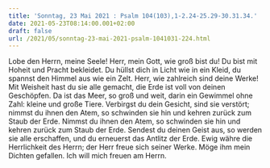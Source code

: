 ```yaml
---
title: 'Sonntag, 23 Mai 2021 : Psalm 104(103),1-2.24-25.29-30.31.34.'
date: 2021-05-23T08:14:00.001+02:00
draft: false
url: /2021/05/sonntag-23-mai-2021-psalm-1041031-224.html
---
```


Lobe den Herrn, meine Seele! Herr, mein Gott, wie groß bist du! Du bist mit Hoheit und Pracht bekleidet. Du hüllst dich in Licht wie in ein Kleid, du spannst den Himmel aus wie ein Zelt. Herr, wie zahlreich sind deine Werke! Mit Weisheit hast du sie alle gemacht, die Erde ist voll von deinen Geschöpfen. Da ist das Meer, so groß und weit, darin ein Gewimmel ohne Zahl: kleine und große Tiere. Verbirgst du dein Gesicht, sind sie verstört; nimmst du ihnen den Atem, so schwinden sie hin und kehren zurück zum Staub der Erde. Nimmst du ihnen den Atem, so schwinden sie hin und kehren zurück zum Staub der Erde. Sendest du deinen Geist aus, so werden sie alle erschaffen, und du erneuerst das Antlitz der Erde. Ewig währe die Herrlichkeit des Herrn; der Herr freue sich seiner Werke. Möge ihm mein Dichten gefallen. Ich will mich freuen am Herrn.